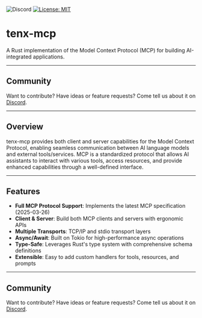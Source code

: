 ![Discord](https://img.shields.io/discord/1381424110831145070?style=flat-square&logo=rust&link=https%3A%2F%2Fdiscord.gg%2FfHmRmuBDxF)
[![License: MIT](https://img.shields.io/badge/License-MIT-yellow.svg)](https://opensource.org/licenses/MIT)

# tenx-mcp

A Rust implementation of the Model Context Protocol (MCP) for building AI-integrated applications.

--- 

## Community

Want to contribute? Have ideas or feature requests? Come tell us about it on
[Discord](https://discord.gg/fHmRmuBDxF). 


---

## Overview

tenx-mcp provides both client and server capabilities for the Model Context
Protocol, enabling seamless communication between AI language models and
external tools/services. MCP is a standardized protocol that allows AI
assistants to interact with various tools, access resources, and provide
enhanced capabilities through a well-defined interface.

---

## Features

- **Full MCP Protocol Support**: Implements the latest MCP specification (2025-03-26)
- **Client & Server**: Build both MCP clients and servers with ergonomic APIs
- **Multiple Transports**: TCP/IP and stdio transport layers
- **Async/Await**: Built on Tokio for high-performance async operations
- **Type-Safe**: Leverages Rust's type system with comprehensive schema definitions
- **Extensible**: Easy to add custom handlers for tools, resources, and prompts

---

## Community

Want to contribute? Have ideas or feature requests? Come tell us about it on
[Discord](https://discord.gg/fHmRmuBDxF). 


